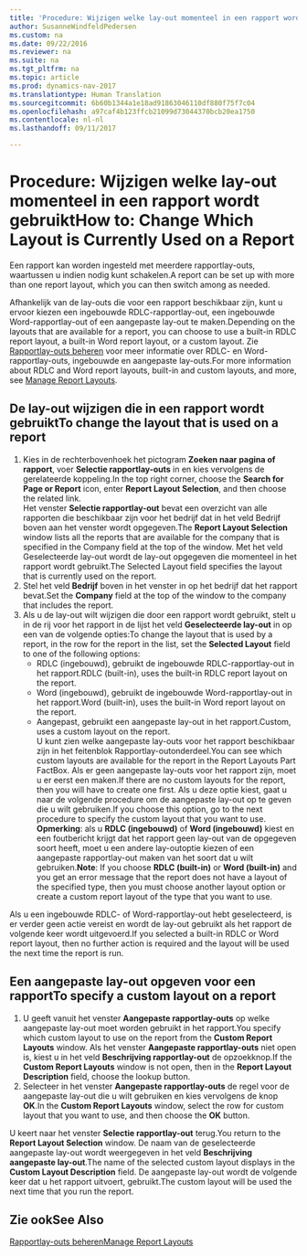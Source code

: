 ```yaml
---
title: 'Procedure: Wijzigen welke lay-out momenteel in een rapport wordt gebruikt'
author: SusanneWindfeldPedersen
ms.custom: na
ms.date: 09/22/2016
ms.reviewer: na
ms.suite: na
ms.tgt_pltfrm: na
ms.topic: article
ms.prod: dynamics-nav-2017
ms.translationtype: Human Translation
ms.sourcegitcommit: 6b60b1344a1e18ad91863046110df880f75f7c04
ms.openlocfilehash: a97caf4b123ffcb21099d73044370bcb20ea1750
ms.contentlocale: nl-nl
ms.lasthandoff: 09/11/2017

---
```


# <a name="how-to-change-which-layout-is-currently-used-on-a-report"></a><span data-ttu-id="17909-102">Procedure: Wijzigen welke lay-out momenteel in een rapport wordt gebruikt</span><span class="sxs-lookup"><span data-stu-id="17909-102">How to: Change Which Layout is Currently Used on a Report</span></span>
<span data-ttu-id="17909-103">Een rapport kan worden ingesteld met meerdere rapportlay-outs, waartussen u indien nodig kunt schakelen.</span><span class="sxs-lookup"><span data-stu-id="17909-103">A report can be set up with more than one report layout, which you can then switch among as needed.</span></span>

<span data-ttu-id="17909-104">Afhankelijk van de lay-outs die voor een rapport beschikbaar zijn, kunt u ervoor kiezen een ingebouwde RDLC-rapportlay-out, een ingebouwde Word-rapportlay-out of een aangepaste lay-out te maken.</span><span class="sxs-lookup"><span data-stu-id="17909-104">Depending on the layouts that are available for a report, you can choose to use a built-in RDLC report layout, a built-in Word report layout, or a custom layout.</span></span> <span data-ttu-id="17909-105">Zie [Rapportlay-outs beheren](ui-manage-report-layouts.md) voor meer informatie over RDLC- en Word-rapportlay-outs, ingebouwde en aangepaste lay-outs.</span><span class="sxs-lookup"><span data-stu-id="17909-105">For more information about RDLC and Word report layouts, built-in and custom layouts, and more, see [Manage Report Layouts](ui-manage-report-layouts.md).</span></span>

## <a name="to-change-the-layout-that-is-used-on-a-report"></a><span data-ttu-id="17909-106">De lay-out wijzigen die in een rapport wordt gebruikt</span><span class="sxs-lookup"><span data-stu-id="17909-106">To change the layout that is used on a report</span></span>
1. <span data-ttu-id="17909-107">Kies in de rechterbovenhoek het pictogram **Zoeken naar pagina of rapport**, voer **Selectie rapportlay-outs** in en kies vervolgens de gerelateerde koppeling.</span><span class="sxs-lookup"><span data-stu-id="17909-107">In the top right corner, choose the **Search for Page or Report** icon, enter **Report Layout Selection**, and then choose the related link.</span></span>  
<span data-ttu-id="17909-108">Het venster **Selectie rapportlay-out** bevat een overzicht van alle rapporten die beschikbaar zijn voor het bedrijf dat in het veld Bedrijf boven aan het venster wordt opgegeven.</span><span class="sxs-lookup"><span data-stu-id="17909-108">The **Report Layout Selection** window lists all the reports that are available for the company that is specified in the Company field at the top of the window.</span></span> <span data-ttu-id="17909-109">Met het veld Geselecteerde lay-out wordt de lay-out opgegeven die momenteel in het rapport wordt gebruikt.</span><span class="sxs-lookup"><span data-stu-id="17909-109">The Selected Layout field specifies the layout that is currently used on the report.</span></span>
2. <span data-ttu-id="17909-110">Stel het veld **Bedrijf** boven in het venster in op het bedrijf dat het rapport bevat.</span><span class="sxs-lookup"><span data-stu-id="17909-110">Set the **Company** field at the top of the window to the company that includes the report.</span></span>
3. <span data-ttu-id="17909-111">Als u de lay-out wilt wijzigen die door een rapport wordt gebruikt, stelt u in de rij voor het rapport in de lijst het veld **Geselecteerde lay-out** in op een van de volgende opties:</span><span class="sxs-lookup"><span data-stu-id="17909-111">To change the layout that is used by a report, in the row for the report in the list, set the **Selected Layout** field to one of the following options:</span></span>
    - <span data-ttu-id="17909-112">RDLC (ingebouwd), gebruikt de ingebouwde RDLC-rapportlay-out in het rapport.</span><span class="sxs-lookup"><span data-stu-id="17909-112">RDLC (built-in), uses the built-in RDLC report layout on the report.</span></span>
    - <span data-ttu-id="17909-113">Word (ingebouwd), gebruikt de ingebouwde Word-rapportlay-out in het rapport.</span><span class="sxs-lookup"><span data-stu-id="17909-113">Word (built-in), uses the built-in Word report layout on the report.</span></span>
    - <span data-ttu-id="17909-114">Aangepast, gebruikt een aangepaste lay-out in het rapport.</span><span class="sxs-lookup"><span data-stu-id="17909-114">Custom, uses a custom layout on the report.</span></span>  
    <span data-ttu-id="17909-115">U kunt zien welke aangepaste lay-outs voor het rapport beschikbaar zijn in het feitenblok Rapportlay-outonderdeel.</span><span class="sxs-lookup"><span data-stu-id="17909-115">You can see which custom layouts are available for the report in the Report Layouts Part FactBox.</span></span> <span data-ttu-id="17909-116">Als er geen aangepaste lay-outs voor het rapport zijn, moet u er eerst een maken.</span><span class="sxs-lookup"><span data-stu-id="17909-116">If there are no custom layouts for the report, then you will have to create one first.</span></span> <span data-ttu-id="17909-117">Als u deze optie kiest, gaat u naar de volgende procedure om de aangepaste lay-out op te geven die u wilt gebruiken.</span><span class="sxs-lookup"><span data-stu-id="17909-117">If you choose this option, go to the next procedure to specify the custom layout that you want to use.</span></span>
<span data-ttu-id="17909-118">**Opmerking**: als u **RDLC (ingebouwd)** of **Word (ingebouwd)** kiest en een foutbericht krijgt dat het rapport geen lay-out van de opgegeven soort heeft, moet u een andere lay-outoptie kiezen of een aangepaste rapportlay-out maken van het soort dat u wilt gebruiken.</span><span class="sxs-lookup"><span data-stu-id="17909-118">**Note**: If you choose **RDLC (built-in)** or **Word (built-in)** and you get an error message that the report does not have a layout of the specified type, then you must choose another layout option or create a custom report layout of the type that you want to use.</span></span>

<span data-ttu-id="17909-119">Als u een ingebouwde RDLC- of Word-rapportlay-out hebt geselecteerd, is er verder geen actie vereist en wordt de lay-out gebruikt als het rapport de volgende keer wordt uitgevoerd.</span><span class="sxs-lookup"><span data-stu-id="17909-119">If you selected a built-in RDLC or Word report layout, then no further action is required and the layout will be used the next time the report is run.</span></span>

## <a name="to-specify-a-custom-layout-on-a-report"></a><span data-ttu-id="17909-120">Een aangepaste lay-out opgeven voor een rapport</span><span class="sxs-lookup"><span data-stu-id="17909-120">To specify a custom layout on a report</span></span>
1. <span data-ttu-id="17909-121">U geeft vanuit het venster **Aangepaste rapportlay-outs** op welke aangepaste lay-out moet worden gebruikt in het rapport.</span><span class="sxs-lookup"><span data-stu-id="17909-121">You specify which custom layout to use on the report from the **Custom Report Layouts** window.</span></span> <span data-ttu-id="17909-122">Als het venster **Aangepaste rapportlay-outs** niet open is, kiest u in het veld **Beschrijving rapportlay-out** de opzoekknop.</span><span class="sxs-lookup"><span data-stu-id="17909-122">If the **Custom Report Layouts** window is not open, then in the **Report Layout Description** field, choose the lookup button.</span></span>
2. <span data-ttu-id="17909-123">Selecteer in het venster **Aangepaste rapportlay-outs** de regel voor de aangepaste lay-out die u wilt gebruiken en kies vervolgens de knop **OK**.</span><span class="sxs-lookup"><span data-stu-id="17909-123">In the **Custom Report Layouts** window, select the row for custom layout that you want to use, and then choose the **OK** button.</span></span>

<span data-ttu-id="17909-124">U keert naar het venster **Selectie rapportlay-out** terug.</span><span class="sxs-lookup"><span data-stu-id="17909-124">You return to the **Report Layout Selection** window.</span></span> <span data-ttu-id="17909-125">De naam van de geselecteerde aangepaste lay-out wordt weergegeven in het veld **Beschrijving aangepaste lay-out**.</span><span class="sxs-lookup"><span data-stu-id="17909-125">The name of the selected custom layout displays in the **Custom Layout Description** field.</span></span> <span data-ttu-id="17909-126">De aangepaste lay-out wordt de volgende keer dat u het rapport uitvoert, gebruikt.</span><span class="sxs-lookup"><span data-stu-id="17909-126">The custom layout will be used the next time that you run the report.</span></span>

## <a name="see-also"></a><span data-ttu-id="17909-127">Zie ook</span><span class="sxs-lookup"><span data-stu-id="17909-127">See Also</span></span>
[<span data-ttu-id="17909-128">Rapportlay-outs beheren</span><span class="sxs-lookup"><span data-stu-id="17909-128">Manage Report Layouts</span></span>](ui-manage-report-layouts.md)

